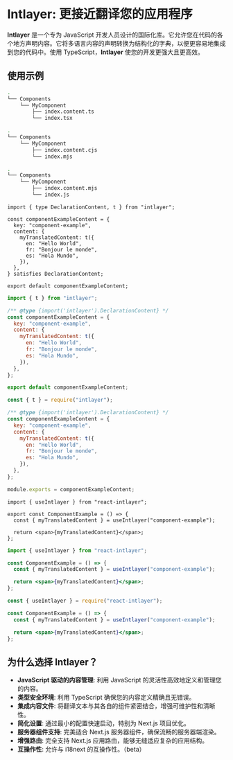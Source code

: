 # Intlayer: 更接近翻译您的应用程序

**Intlayer** 是一个专为 JavaScript 开发人员设计的国际化库。它允许您在代码的各个地方声明内容。它将多语言内容的声明转换为结构化的字典，以便更容易地集成到您的代码中。使用 TypeScript，**Intlayer** 使您的开发更强大且更高效。

## 使用示例

```bash codeFormat="typescript"
.
└── Components
    └── MyComponent
        ├── index.content.ts
        └── index.tsx
```

```bash codeFormat="commonjs"
.
└── Components
    └── MyComponent
        ├── index.content.cjs
        └── index.mjs
```

```bash codeFormat="esm"
.
└── Components
    └── MyComponent
        ├── index.content.mjs
        └── index.js
```

```tsx fileName="./Components/MyComponent/index.content.ts" codeFormat="typescript"
import { type DeclarationContent, t } from "intlayer";

const componentExampleContent = {
  key: "component-example",
  content: {
    myTranslatedContent: t({
      en: "Hello World",
      fr: "Bonjour le monde",
      es: "Hola Mundo",
    }),
  },
} satisfies DeclarationContent;

export default componentExampleContent;
```

```jsx fileName="./Components/MyComponent/index.mjx" codeFormat="esm"
import { t } from "intlayer";

/** @type {import('intlayer').DeclarationContent} */
const componentExampleContent = {
  key: "component-example",
  content: {
    myTranslatedContent: t({
      en: "Hello World",
      fr: "Bonjour le monde",
      es: "Hola Mundo",
    }),
  },
};

export default componentExampleContent;
```

```jsx fileName="./Components/MyComponent/index.csx" codeFormat="commonjs"
const { t } = require("intlayer");

/** @type {import('intlayer').DeclarationContent} */
const componentExampleContent = {
  key: "component-example",
  content: {
    myTranslatedContent: t({
      en: "Hello World",
      fr: "Bonjour le monde",
      es: "Hola Mundo",
    }),
  },
};

module.exports = componentExampleContent;
```

```tsx fileName="./Components/MyComponent/index.tsx" codeFormat="typescript"
import { useIntlayer } from "react-intlayer";

export const ComponentExample = () => {
  const { myTranslatedContent } = useIntlayer("component-example");

  return <span>{myTranslatedContent}</span>;
};
```

```jsx fileName="./Components/MyComponent/index.mjx" codeFormat="esm"
import { useIntlayer } from "react-intlayer";

const ComponentExample = () => {
  const { myTranslatedContent } = useIntlayer("component-example");

  return <span>{myTranslatedContent}</span>;
};
```

```jsx fileName="./Components/MyComponent/index.csx" codeFormat="commonjs"
const { useIntlayer } = require("react-intlayer");

const ComponentExample = () => {
  const { myTranslatedContent } = useIntlayer("component-example");

  return <span>{myTranslatedContent}</span>;
};
```

## 为什么选择 Intlayer？

- **JavaScript 驱动的内容管理**: 利用 JavaScript 的灵活性高效地定义和管理您的内容。
- **类型安全环境**: 利用 TypeScript 确保您的内容定义精确且无错误。
- **集成内容文件**: 将翻译文本与其各自的组件紧密结合，增强可维护性和清晰性。
- **简化设置**: 通过最小的配置快速启动，特别为 Next.js 项目优化。
- **服务器组件支持**: 完美适合 Next.js 服务器组件，确保流畅的服务器端渲染。
- **增强路由**: 完全支持 Next.js 应用路由，能够无缝适应复杂的应用结构。
- **互操作性**: 允许与 i18next 的互操作性。（beta）
